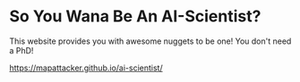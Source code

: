 # So You Wana Be An AI-Scientist?

This website provides you with awesome nuggets to be one! You don't need a PhD!

https://mapattacker.github.io/ai-scientist/
